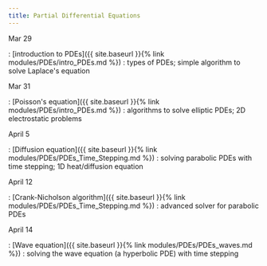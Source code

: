 ```yaml
---
title: Partial Differential Equations
---
```


Mar 29

: [introduction to PDEs]({{ site.baseurl }}{% link
  modules/PDEs/intro_PDEs.md %})
  : types of PDEs; simple algorithm to solve Laplace's equation
  
Mar 31

: [Poisson's equation]({{ site.baseurl }}{% link
  modules/PDEs/intro_PDEs.md %})
  : algorithms to solve elliptic PDEs; 2D electrostatic problems
  

April 5

: [Diffusion equation]({{ site.baseurl }}{% link
  modules/PDEs/PDEs_Time_Stepping.md %})
  : solving parabolic PDEs with time stepping; 1D heat/diffusion equation


April 12

: [Crank-Nicholson algorithm]({{ site.baseurl }}{% link
  modules/PDEs/PDEs_Time_Stepping.md %})
  : advanced solver for parabolic PDEs
  
  
April 14

: [Wave equation]({{ site.baseurl }}{% link
  modules/PDEs/PDEs_waves.md %})
  : solving the wave equation (a hyperbolic PDE) with time stepping
